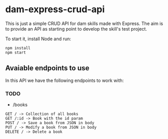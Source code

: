 # dam-express-crud-api
This is just a simple CRUD API for dam skills made with Express. The aim is to provide an API as starting point to develop the skill's test project.

To start it, install Node and run:

```
npm install
npm start
```
## Avaiable endpoints to use
In this API we have the following endpoints to work with:

### TODO
* /books
```
GET / -> Collection of all books
GET /:id -> Book with the id param
POST / -> Save a book from JSON in body
PUT / -> Modify a book from JSON in body
DELETE / -> Delete a book
```
